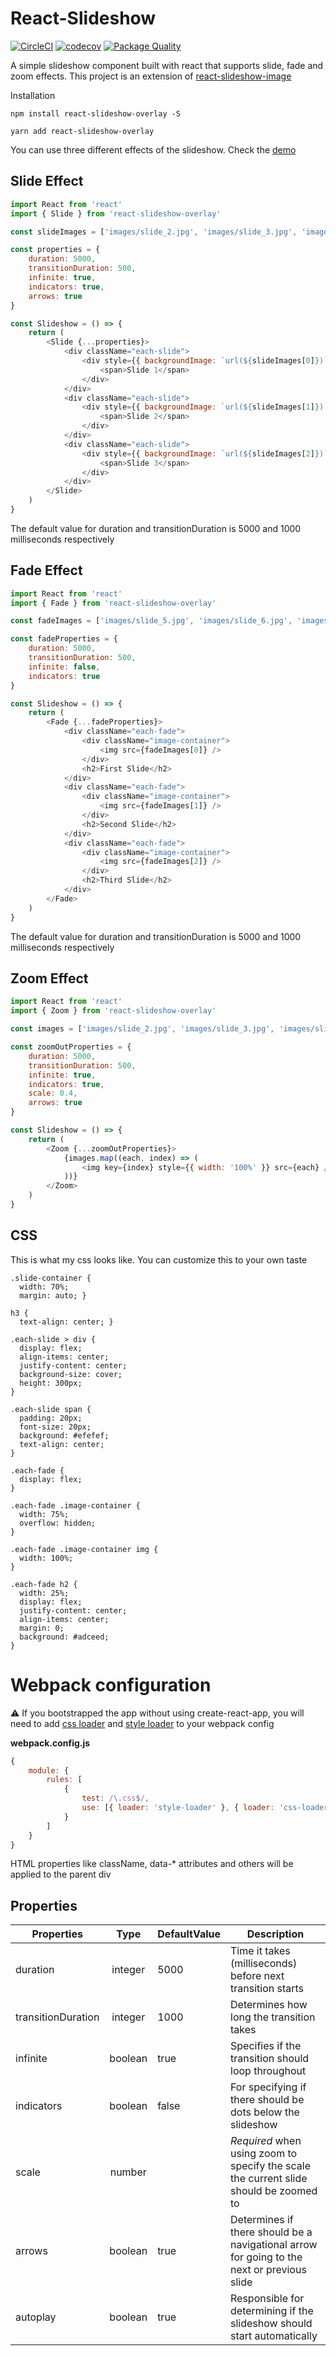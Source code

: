 # React-Slideshow

[![CircleCI](https://circleci.com/gh/femioladeji/react-slideshow.svg?style=svg)](https://circleci.com/gh/femioladeji/react-slideshow)
[![codecov](https://codecov.io/gh/femioladeji/react-slideshow/branch/master/graph/badge.svg)](https://codecov.io/gh/femioladeji/react-slideshow)
[![Package Quality](http://npm.packagequality.com/shield/react-slideshow-image.svg)](http://packagequality.com/#?package=react-slideshow-image)

A simple slideshow component built with react that supports slide, fade and zoom effects. This project is an extension of [react-slideshow-image](https://www.npmjs.com/package/react-slideshow-image)

Installation

```
npm install react-slideshow-overlay -S
```

```
yarn add react-slideshow-overlay
```

You can use three different effects of the slideshow. Check the [demo](https://react-slideshow.herokuapp.com)

## Slide Effect

```js
import React from 'react'
import { Slide } from 'react-slideshow-overlay'

const slideImages = ['images/slide_2.jpg', 'images/slide_3.jpg', 'images/slide_4.jpg']

const properties = {
    duration: 5000,
    transitionDuration: 500,
    infinite: true,
    indicators: true,
    arrows: true
}

const Slideshow = () => {
    return (
        <Slide {...properties}>
            <div className="each-slide">
                <div style={{ backgroundImage: `url(${slideImages[0]})` }}>
                    <span>Slide 1</span>
                </div>
            </div>
            <div className="each-slide">
                <div style={{ backgroundImage: `url(${slideImages[1]})` }}>
                    <span>Slide 2</span>
                </div>
            </div>
            <div className="each-slide">
                <div style={{ backgroundImage: `url(${slideImages[2]})` }}>
                    <span>Slide 3</span>
                </div>
            </div>
        </Slide>
    )
}
```

The default value for duration and transitionDuration is 5000 and 1000 milliseconds respectively

## Fade Effect

```js
import React from 'react'
import { Fade } from 'react-slideshow-overlay'

const fadeImages = ['images/slide_5.jpg', 'images/slide_6.jpg', 'images/slide_7.jpg']

const fadeProperties = {
    duration: 5000,
    transitionDuration: 500,
    infinite: false,
    indicators: true
}

const Slideshow = () => {
    return (
        <Fade {...fadeProperties}>
            <div className="each-fade">
                <div className="image-container">
                    <img src={fadeImages[0]} />
                </div>
                <h2>First Slide</h2>
            </div>
            <div className="each-fade">
                <div className="image-container">
                    <img src={fadeImages[1]} />
                </div>
                <h2>Second Slide</h2>
            </div>
            <div className="each-fade">
                <div className="image-container">
                    <img src={fadeImages[2]} />
                </div>
                <h2>Third Slide</h2>
            </div>
        </Fade>
    )
}
```

The default value for duration and transitionDuration is 5000 and 1000 milliseconds respectively

## Zoom Effect

```js
import React from 'react'
import { Zoom } from 'react-slideshow-overlay'

const images = ['images/slide_2.jpg', 'images/slide_3.jpg', 'images/slide_4.jpg', 'images/slide_5.jpg', 'images/slide_6.jpg', 'images/slide_7.jpg']

const zoomOutProperties = {
    duration: 5000,
    transitionDuration: 500,
    infinite: true,
    indicators: true,
    scale: 0.4,
    arrows: true
}

const Slideshow = () => {
    return (
        <Zoom {...zoomOutProperties}>
            {images.map((each, index) => (
                <img key={index} style={{ width: '100%' }} src={each} />
            ))}
        </Zoom>
    )
}
```

## CSS

This is what my css looks like. You can customize this to your own taste

```
.slide-container {
  width: 70%;
  margin: auto; }

h3 {
  text-align: center; }

.each-slide > div {
  display: flex;
  align-items: center;
  justify-content: center;
  background-size: cover;
  height: 300px;
}

.each-slide span {
  padding: 20px;
  font-size: 20px;
  background: #efefef;
  text-align: center;
}

.each-fade {
  display: flex;
}

.each-fade .image-container {
  width: 75%;
  overflow: hidden;
}

.each-fade .image-container img {
  width: 100%;
}

.each-fade h2 {
  width: 25%;
  display: flex;
  justify-content: center;
  align-items: center;
  margin: 0;
  background: #adceed;
}
```

# Webpack configuration

⚠️ If you bootstrapped the app without using create-react-app, you will need to add [css loader](https://github.com/webpack-contrib/css-loader) and [style loader](https://github.com/webpack-contrib/style-loader) to your webpack config

**webpack.config.js**

```js
{
    module: {
        rules: [
            {
                test: /\.css$/,
                use: [{ loader: 'style-loader' }, { loader: 'css-loader' }]
            }
        ]
    }
}
```

HTML properties like className, data-\* attributes and others will be applied to the parent div

## Properties

| Properties         |  Type   | DefaultValue | Description                                                                                |
| ------------------ | :-----: | ------------ | ------------------------------------------------------------------------------------------ |
| duration           | integer | 5000         | Time it takes (milliseconds) before next transition starts                                 |
| transitionDuration | integer | 1000         | Determines how long the transition takes                                                   |
| infinite           | boolean | true         | Specifies if the transition should loop throughout                                         |
| indicators         | boolean | false        | For specifying if there should be dots below the slideshow                                 |
| scale              | number  |              | _Required_ when using zoom to specify the scale the current slide should be zoomed to      |
| arrows             | boolean | true         | Determines if there should be a navigational arrow for going to the next or previous slide |
| autoplay           | boolean | true         | Responsible for determining if the slideshow should start automatically                    |
